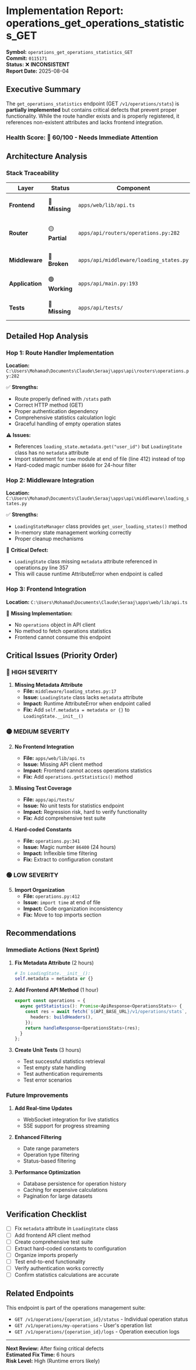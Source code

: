 # Implementation Report: operations_get_operations_statistics_GET

**Symbol:** `operations_get_operations_statistics_GET`  
**Commit:** `0115171`  
**Status:** ❌ **INCONSISTENT**  
**Report Date:** 2025-08-04

## Executive Summary

The `get_operations_statistics` endpoint (GET `/v1/operations/stats`) is **partially implemented** but contains critical defects that prevent proper functionality. While the route handler exists and is properly registered, it references non-existent attributes and lacks frontend integration.

### Health Score: 🔴 **60/100** - Needs Immediate Attention

## Architecture Analysis

### Stack Traceability

| Layer | Status | Component | Details |
|-------|--------|-----------|---------|
| **Frontend** | 🔴 **Missing** | `apps/web/lib/api.ts` | No client API method exists |
| **Router** | 🟡 **Partial** | `apps/api/routers/operations.py:282` | Handler implemented but has defects |
| **Middleware** | 🔴 **Broken** | `apps/api/middleware/loading_states.py` | Missing `metadata` attribute |
| **Application** | 🟢 **Working** | `apps/api/main.py:193` | Router properly included |
| **Tests** | 🔴 **Missing** | `apps/api/tests/` | No test coverage for endpoint |

## Detailed Hop Analysis

### Hop 1: Route Handler Implementation
**Location:** `C:\Users\Mohamad\Documents\Claude\Seraaj\apps\api\routers\operations.py:282`

✅ **Strengths:**
- Route properly defined with `/stats` path
- Correct HTTP method (GET)
- Proper authentication dependency
- Comprehensive statistics calculation logic
- Graceful handling of empty operation states

⚠️ **Issues:**
- References `loading_state.metadata.get("user_id")` but `LoadingState` class has no `metadata` attribute
- Import statement for `time` module at end of file (line 412) instead of top
- Hard-coded magic number `86400` for 24-hour filter

### Hop 2: Middleware Integration
**Location:** `C:\Users\Mohamad\Documents\Claude\Seraaj\apps\api\middleware\loading_states.py`

✅ **Strengths:**
- `LoadingStateManager` class provides `get_user_loading_states()` method
- In-memory state management working correctly
- Proper cleanup mechanisms

🔴 **Critical Defect:**
- `LoadingState` class missing `metadata` attribute referenced in operations.py line 357
- This will cause runtime AttributeError when endpoint is called

### Hop 3: Frontend Integration
**Location:** `C:\Users\Mohamad\Documents\Claude\Seraaj\apps\web/lib/api.ts`

🔴 **Missing Implementation:**
- No `operations` object in API client
- No method to fetch operations statistics
- Frontend cannot consume this endpoint

## Critical Issues (Priority Order)

### 🔴 **HIGH SEVERITY**

1. **Missing Metadata Attribute**
   - **File:** `middleware/loading_states.py:17`
   - **Issue:** `LoadingState` class lacks `metadata` attribute
   - **Impact:** Runtime AttributeError when endpoint called
   - **Fix:** Add `self.metadata = metadata or {}` to `LoadingState.__init__()`

### 🟡 **MEDIUM SEVERITY**

2. **No Frontend Integration**
   - **File:** `apps/web/lib/api.ts`
   - **Issue:** Missing API client method
   - **Impact:** Frontend cannot access operations statistics
   - **Fix:** Add `operations.getStatistics()` method

3. **Missing Test Coverage**
   - **File:** `apps/api/tests/`
   - **Issue:** No unit tests for statistics endpoint
   - **Impact:** Regression risk, hard to verify functionality
   - **Fix:** Add comprehensive test suite

4. **Hard-coded Constants**
   - **File:** `operations.py:341`
   - **Issue:** Magic number `86400` (24 hours)
   - **Impact:** Inflexible time filtering
   - **Fix:** Extract to configuration constant

### 🟢 **LOW SEVERITY**

5. **Import Organization**
   - **File:** `operations.py:412`
   - **Issue:** `import time` at end of file
   - **Impact:** Code organization inconsistency
   - **Fix:** Move to top imports section

## Recommendations

### Immediate Actions (Next Sprint)

1. **Fix Metadata Attribute** (2 hours)
   ```python
   # In LoadingState.__init__():
   self.metadata = metadata or {}
   ```

2. **Add Frontend API Method** (1 hour)
   ```typescript
   export const operations = {
     async getStatistics(): Promise<ApiResponse<OperationsStats>> {
       const res = await fetch(`${API_BASE_URL}/v1/operations/stats`, {
         headers: buildHeaders(),
       });
       return handleResponse<OperationsStats>(res);
     }
   };
   ```

3. **Create Unit Tests** (3 hours)
   - Test successful statistics retrieval
   - Test empty state handling
   - Test authentication requirements
   - Test error scenarios

### Future Improvements

1. **Add Real-time Updates**
   - WebSocket integration for live statistics
   - SSE support for progress streaming

2. **Enhanced Filtering**
   - Date range parameters
   - Operation type filtering
   - Status-based filtering

3. **Performance Optimization**
   - Database persistence for operation history
   - Caching for expensive calculations
   - Pagination for large datasets

## Verification Checklist

- [ ] Fix `metadata` attribute in `LoadingState` class
- [ ] Add frontend API client method
- [ ] Create comprehensive test suite
- [ ] Extract hard-coded constants to configuration
- [ ] Organize imports properly
- [ ] Test end-to-end functionality
- [ ] Verify authentication works correctly
- [ ] Confirm statistics calculations are accurate

## Related Endpoints

This endpoint is part of the operations management suite:
- `GET /v1/operations/{operation_id}/status` - Individual operation status
- `GET /v1/operations/my-operations` - User's operation list
- `GET /v1/operations/{operation_id}/logs` - Operation execution logs

---

**Next Review:** After fixing critical defects  
**Estimated Fix Time:** 6 hours  
**Risk Level:** High (Runtime errors likely)